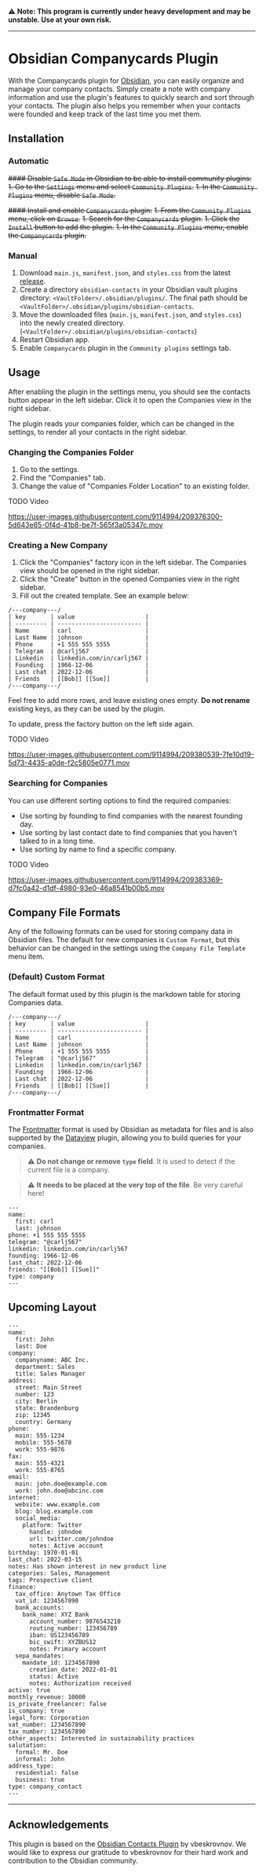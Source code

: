 
⚠️ **Note: This program is currently under heavy development and may be unstable. Use at your own risk.**

---

# Obsidian Companycards Plugin
With the Companycards plugin for [Obsidian](https://obsidian.md/), you can easily organize and manage your company contacts. Simply create a note with company information and use the plugin's features to quickly search and sort through your contacts. The plugin also helps you remember when your contacts were founded and keep track of the last time you met them.

## Installation

### Automatic

~~#### Disable `Safe Mode` in Obsidian to be able to install community plugins:~~
~~1. Go to the `Settings` menu and select `Community Plugins`.~~
~~1. In the `Community Plugins` menu, disable `Safe Mode`.~~

~~#### Install and enable `Companycards` plugin:~~
~~1. From the `Community Plugins` menu, click on `Browse`.~~
~~1. Search for the `Companycards` plugin.~~
~~1. Click the `Install` button to add the plugin.~~
~~1. In the `Community Plugins` menu, enable the `Companycards` plugin.~~

### Manual 
1. Download `main.js`, `manifest.json`, and `styles.css` from the latest [release](https://github.com/vbeskrovnov/obsidian-contacts/releases).
1. Create a directory `obsidian-contacts` in your Obsidian vault plugins directory: `<VaultFolder>/.obsidian/plugins/`. The final path should be `<VaultFolder>/.obsidian/plugins/obsidian-contacts`.
1. Move the downloaded files (`main.js`, `manifest.json`, and `styles.css`) into the newly created directory.(`<VaultFolder>/.obsidian/plugins/obsidian-contacts`)
1. Restart Obsidian app.
1. Enable `Companycards` plugin in the `Community plugins` settings tab.

## Usage
After enabling the plugin in the settings menu, you should see the contacts button appear in the left sidebar. Click it to open the Companies view in the right sidebar.

The plugin reads your companies folder, which can be changed in the settings, to render all your contacts in the right sidebar.

### Changing the Companies Folder
1. Go to the settings.
1. Find the "Companies" tab.
1. Change the value of "Companies Folder Location" to an existing folder.



TODO Video

https://user-images.githubusercontent.com/9114994/209376300-5d643e65-0f4d-41b8-be7f-565f3a05347c.mov





### Creating a New Company
1. Click the "Companies" factory icon in the left sidebar. The Companies view should be opened in the right sidebar.
1. Click the "Create" button in the opened Companies view in the right sidebar.
1. Fill out the created template. See an example below:
```
/---company---/
| key       | value                    |
| --------- | ------------------------ |
| Name      | carl                     |
| Last Name | johnson                  |
| Phone     | +1 555 555 5555          |
| Telegram  | @carlj567                |
| Linkedin  | linkedin.com/in/carlj567 |
| Founding  | 1966-12-06               |
| Last chat | 2022-12-06               |
| Friends   | [[Bob]] [[Sue]]          |
/---company---/
```
Feel free to add more rows, and leave existing ones empty. **Do not rename** existing keys, as they can be used by the plugin.


To update, press the factory button on the left side again.


TODO Video

https://user-images.githubusercontent.com/9114994/209380539-7fe10d19-5d73-4435-a0de-f2c5805e0771.mov

### Searching for Companies
You can use different sorting options to find the required companies:
- Use sorting by founding to find companies with the nearest founding day.
- Use sorting by last contact date to find companies that you haven't talked to in a long time.
- Use sorting by name to find a specific company.


TODO Video

https://user-images.githubusercontent.com/9114994/209383369-d7fc0a42-d1df-4980-93e0-46a8541b00b5.mov

## Company File Formats
Any of the following formats can be used for storing company data in Obsidian files. The default for new companies is `Custom Format`, but this behavior can be changed in the settings using the `Company File Template` menu item.

### (Default) Custom Format
The default format used by this plugin is the markdown table for storing Companies data. 
```
/---company---/
| key       | value                    |
| --------- | ------------------------ |
| Name      | carl                     |
| Last Name | johnson                  |
| Phone     | +1 555 555 5555          |
| Telegram  | "@carlj567"              |
| Linkedin  | linkedin.com/in/carlj567 |
| Founding  | 1966-12-06               |
| Last chat | 2022-12-06               |
| Friends   | [[Bob]] [[Sue]]          |
/---company---/
```

### Frontmatter Format

The [Frontmatter](https://help.obsidian.md/Advanced+topics/YAML+front+matter) format is used by Obsidian as metadata for files and is also supported by the [Dataview](https://github.com/blacksmithgu/obsidian-dataview) plugin, allowing you to build queries for your companies.

> :warning: **Do not change or remove `type` field**. It is used to detect if the current file is a company.

> :warning: **It needs to be placed at the very top of the file**. Be very careful here!

```
---
name:
  first: carl
  last: johnson
phone: +1 555 555 5555
telegram: "@carlj567" 
linkedin: linkedin.com/in/carlj567
founding: 1966-12-06 
last_chat: 2022-12-06 
friends: "[[Bob]] [[Sue]]"
type: company
---
```


## Upcoming Layout


```
---
name:
  first: John
  last: Doe
company:
  companyname: ABC Inc.
  department: Sales
  title: Sales Manager
address:
  street: Main Street
  number: 123
  city: Berlin
  state: Brandenburg
  zip: 12345
  country: Germany
phone:
  main: 555-1234
  mobile: 555-5678
  work: 555-9876
fax:
  main: 555-4321
  work: 555-8765
email:
  main: john.doe@example.com
  work: john.doe@abcinc.com
internet:
  website: www.example.com
  blog: blog.example.com
  social_media:
    platform: Twitter
      handle: johndoe
      url: twitter.com/johndoe
      notes: Active account
birthday: 1970-01-01
last_chat: 2022-03-15
notes: Has shown interest in new product line
categories: Sales, Management
tags: Prospective client
finance:
  tax_office: Anytown Tax Office
  vat_id: 1234567890
  bank_accounts:
    bank_name: XYZ Bank
      account_number: 9876543210
      routing_number: 123456789
      iban: US123456789
      bic_swift: XYZBUS12
      notes: Primary account
  sepa_mandates:
    mandate_id: 1234567890
      creation_date: 2022-01-01
      status: Active
      notes: Authorization received
active: true
monthly_revenue: 10000
is_private_freelancer: false
is_company: true
legal_form: Corporation
vat_number: 1234567890
tax_number: 1234567890
other_aspects: Interested in sustainability practices
salutation:
  formal: Mr. Doe
  informal: John
address_type:
  residential: false
  business: true
type: company_contact
---
```


---

## Acknowledgements

This plugin is based on the [Obsidian Contacts Plugin](https://github.com/vbeskrovnov/obsidian-contacts) by vbeskrovnov. We would like to express our gratitude to vbeskrovnov for their hard work and contribution to the Obsidian community.

